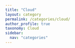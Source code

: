 ```yaml
---
title: "Cloud"
layout: category
permalink: /categories/cloud/
author_profile: true
taxonomy: Cloud
sidebar:
  nav: "categories"
---
```

